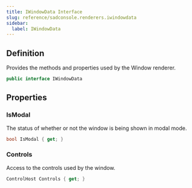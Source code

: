 ```yaml
---
title: IWindowData Interface
slug: reference/sadconsole.renderers.iwindowdata
sidebar:
  label: IWindowData
---
```

## Definition

Provides the methods and properties used by the Window renderer.

```csharp title="C#"
public interface IWindowData
```


## Properties

### IsModal

The status of whether or not the window is being shown in modal mode.

```csharp title="C#"
bool IsModal { get; }
```

### Controls

Access to the controls used by the window.

```csharp title="C#"
ControlHost Controls { get; }
```